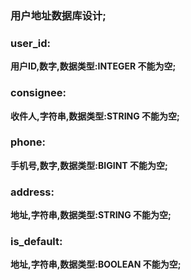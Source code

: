### 用户地址数据库设计;

### user_id:

**用户ID,数字,数据类型:INTEGER 不能为空;**

### consignee:

**收件人,字符串,数据类型:STRING 不能为空;**

### phone:

**手机号,数字,数据类型:BIGINT 不能为空;**

### address:

**地址,字符串,数据类型:STRING 不能为空;**

### is_default:

**地址,字符串,数据类型:BOOLEAN 不能为空;**



